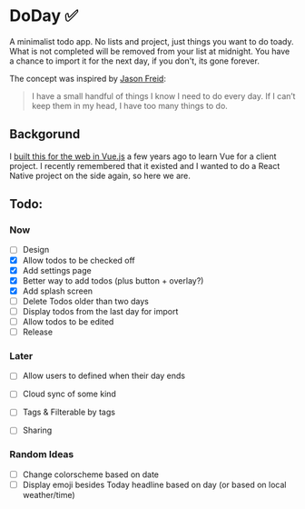 # DoDay ✅

A minimalist todo app. No lists and project, just things you want to do toady. What is not completed will be removed from your list at midnight. You have a chance to import it for the next day, if you don't, its gone forever.

The concept was inspired by [Jason Freid](https://lifehacker.com/im-jason-fried-ceo-of-basecamp-and-this-is-how-i-work-1790556608):

> I have a small handful of things I know I need to do every day. If I can’t keep them in my head, I have too many things to do.

## Backgorund
I [built this for the web in Vue.js](https://github.com/Plsr/DoDee) a few years ago to learn Vue for a client project. I recently remembered that it existed and I wanted to do a React Native project on the side again, so here we are.

## Todo:
### Now
- [ ] Design
- [x] Allow todos to be checked off
- [x] Add settings page
- [x] Better way to add todos (plus button + overlay?)
- [x] Add splash screen
- [ ] Delete Todos older than two days
- [ ] Display todos from the last day for import
- [ ] Allow todos to be edited
- [ ] Release

### Later
- [ ] Allow users to defined when their day ends
- [ ] Cloud sync of some kind
- [ ] Tags & Filterable by tags
- [ ] Sharing


### Random Ideas
- [ ] Change colorscheme based on date
- [ ] Display emoji besides Today headline based on day (or based on local weather/time)